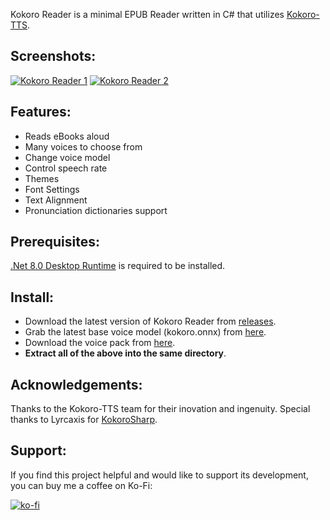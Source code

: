 Kokoro Reader is a minimal EPUB Reader written in C# that utilizes [Kokoro-TTS](https://github.com/hexgrad/kokoro).

## Screenshots:
[![Kokoro Reader 1](https://github.com/user-attachments/assets/f6e5b75a-e786-4dbf-9882-806a18f88204)](https://github.com/user-attachments/assets/e3ce9709-7acd-46fb-80d1-8ac38bf21b45) [![Kokoro Reader 2](https://github.com/user-attachments/assets/9b1beed2-97d1-44fb-938d-73a3772265b1)]([https://i.imgur.com/Ob4qAwu.png](https://github.com/user-attachments/assets/d3236a25-840f-4fe9-ac7f-87cfa823bc38))

## Features:

* Reads eBooks aloud
* Many voices to choose from
* Change voice model
* Control speech rate
* Themes
* Font Settings
* Text Alignment
* Pronunciation dictionaries support

## Prerequisites:

[.Net 8.0 Desktop Runtime](https://dotnet.microsoft.com/en-us/download/dotnet/8.0) is required to be installed.

## Install:

- Download the latest version of Kokoro Reader from [releases](https://github.com/jame25/Kokoro-Reader/releases/).
- Grab the latest base voice model (kokoro.onnx) from [here](https://github.com/taylorchu/kokoro-onnx/releases/).
- Download the voice pack from [here](https://github.com/jame25/Kokoro-Reader/releases/).
- <b>Extract all of the above into the same directory</b>.

## Acknowledgements:

Thanks to the Kokoro-TTS team for their inovation and ingenuity.
Special thanks to Lyrcaxis for [KokoroSharp](https://github.com/Lyrcaxis/KokoroSharp).

## Support:

If you find this project helpful and would like to support its development, you can buy me a coffee on Ko-Fi:

[![ko-fi](https://ko-fi.com/img/githubbutton_sm.svg)](https://ko-fi.com/jame25)
